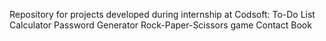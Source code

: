 Repository for projects developed during internship at Codsoft:
To-Do List
Calculator
Password Generator
Rock-Paper-Scissors game
Contact Book
